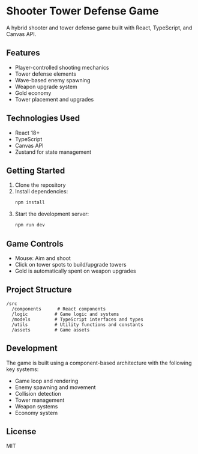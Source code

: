 # Shooter Tower Defense Game

A hybrid shooter and tower defense game built with React, TypeScript, and Canvas API.

## Features

- Player-controlled shooting mechanics
- Tower defense elements
- Wave-based enemy spawning
- Weapon upgrade system
- Gold economy
- Tower placement and upgrades

## Technologies Used

- React 18+
- TypeScript
- Canvas API
- Zustand for state management

## Getting Started

1. Clone the repository
2. Install dependencies:
   ```bash
   npm install
   ```
3. Start the development server:
   ```bash
   npm run dev
   ```

## Game Controls

- Mouse: Aim and shoot
- Click on tower spots to build/upgrade towers
- Gold is automatically spent on weapon upgrades

## Project Structure

```
/src
  /components      # React components
  /logic          # Game logic and systems
  /models         # TypeScript interfaces and types
  /utils          # Utility functions and constants
  /assets         # Game assets
```

## Development

The game is built using a component-based architecture with the following key systems:

- Game loop and rendering
- Enemy spawning and movement
- Collision detection
- Tower management
- Weapon systems
- Economy system

## License

MIT 